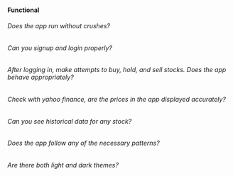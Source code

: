 #### Functional

###### Does the app run without crushes?

###### Can you signup and login properly?

###### After logging in, make attempts to buy, hold, and sell stocks. Does the app behave appropriately?

###### Check with yahoo finance, are the prices in the app displayed accurately?

###### Can you see historical data for any stock?

###### Does the app follow any of the necessary patterns?

###### Are there both light and dark themes?


